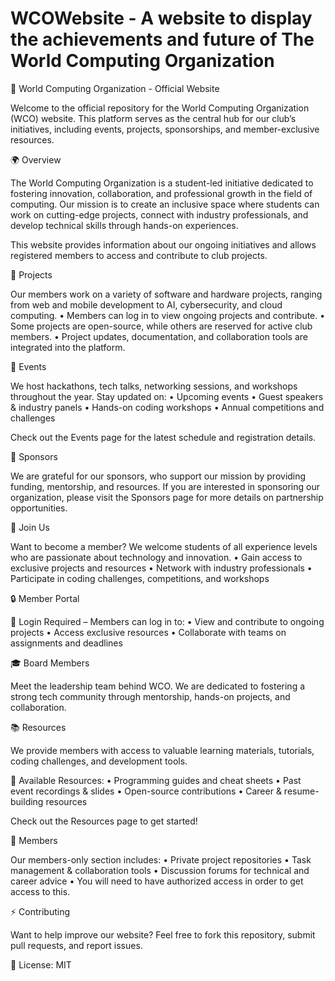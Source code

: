 # WCOWebsite - A website to display the achievements and future of The World Computing Organization
📌 World Computing Organization - Official Website

Welcome to the official repository for the World Computing Organization (WCO) website. This platform serves as the central hub for our club’s initiatives, including events, projects, sponsorships, and member-exclusive resources.

🌍 Overview

The World Computing Organization is a student-led initiative dedicated to fostering innovation, collaboration, and professional growth in the field of computing. Our mission is to create an inclusive space where students can work on cutting-edge projects, connect with industry professionals, and develop technical skills through hands-on experiences.

This website provides information about our ongoing initiatives and allows registered members to access and contribute to club projects.

🚀 Projects

Our members work on a variety of software and hardware projects, ranging from web and mobile development to AI, cybersecurity, and cloud computing.
	•	Members can log in to view ongoing projects and contribute.
	•	Some projects are open-source, while others are reserved for active club members.
	•	Project updates, documentation, and collaboration tools are integrated into the platform.

 🎉 Events

We host hackathons, tech talks, networking sessions, and workshops throughout the year. Stay updated on:
	•	Upcoming events
	•	Guest speakers & industry panels
	•	Hands-on coding workshops
	•	Annual competitions and challenges

Check out the Events page for the latest schedule and registration details.

🤝 Sponsors

We are grateful for our sponsors, who support our mission by providing funding, mentorship, and resources. If you are interested in sponsoring our organization, please visit the Sponsors page for more details on partnership opportunities.

📢 Join Us

Want to become a member? We welcome students of all experience levels who are passionate about technology and innovation.
	•	Gain access to exclusive projects and resources
	•	Network with industry professionals
	•	Participate in coding challenges, competitions, and workshops


🔒 Member Portal

🔑 Login Required – Members can log in to:
	•	View and contribute to ongoing projects
	•	Access exclusive resources
	•	Collaborate with teams on assignments and deadlines

 🎓 Board Members

Meet the leadership team behind WCO. We are dedicated to fostering a strong tech community through mentorship, hands-on projects, and collaboration.

📚 Resources

We provide members with access to valuable learning materials, tutorials, coding challenges, and development tools.

📂 Available Resources:
	•	Programming guides and cheat sheets
	•	Past event recordings & slides
	•	Open-source contributions
	•	Career & resume-building resources

Check out the Resources page to get started!

👥 Members

Our members-only section includes:
	•	Private project repositories
	•	Task management & collaboration tools
	•	Discussion forums for technical and career advice
  • You will need to have authorized access in order to get access to this.

⚡ Contributing

Want to help improve our website? Feel free to fork this repository, submit pull requests, and report issues.

📜 License: MIT

